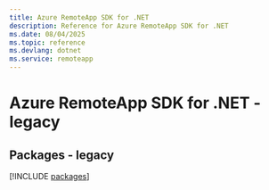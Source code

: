 ```yaml
---
title: Azure RemoteApp SDK for .NET
description: Reference for Azure RemoteApp SDK for .NET
ms.date: 08/04/2025
ms.topic: reference
ms.devlang: dotnet
ms.service: remoteapp
---
```

# Azure RemoteApp SDK for .NET - legacy
## Packages - legacy
[!INCLUDE [packages](remoteapp-index.md)]